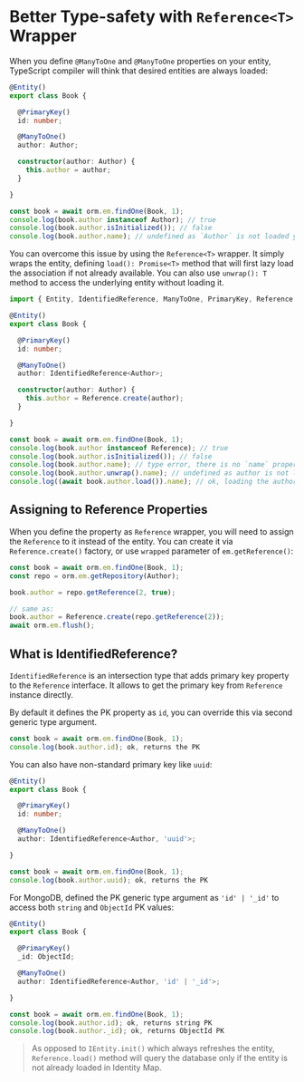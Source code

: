 ---
---

# Better Type-safety with `Reference<T>` Wrapper

When you define `@ManyToOne` and `@ManyToOne` properties on your entity, TypeScript compiler
will think that desired entities are always loaded:

```typescript
@Entity()
export class Book {

  @PrimaryKey()
  id: number;

  @ManyToOne()
  author: Author;

  constructor(author: Author) {
    this.author = author;
  }

}

const book = await orm.em.findOne(Book, 1);
console.log(book.author instanceof Author); // true
console.log(book.author.isInitialized()); // false
console.log(book.author.name); // undefined as `Author` is not loaded yet
```

You can overcome this issue by using the `Reference<T>` wrapper. It simply wraps the entity, 
defining `load(): Promise<T>` method that will first lazy load the association if not already
available. You can also use `unwrap(): T` method to access the underlying entity without loading
it. 

```typescript
import { Entity, IdentifiedReference, ManyToOne, PrimaryKey, Reference } from 'mikro-orm';

@Entity()
export class Book {

  @PrimaryKey()
  id: number;

  @ManyToOne()
  author: IdentifiedReference<Author>;

  constructor(author: Author) {
    this.author = Reference.create(author);
  }

}

const book = await orm.em.findOne(Book, 1);
console.log(book.author instanceof Reference); // true
console.log(book.author.isInitialized()); // false
console.log(book.author.name); // type error, there is no `name` property
console.log(book.author.unwrap().name); // undefined as author is not loaded
console.log((await book.author.load()).name); // ok, loading the author first
```

## Assigning to Reference Properties

When you define the property as `Reference` wrapper, you will need to assign the `Reference`
to it instead of the entity. You can create it via `Reference.create()` factory, or use `wrapped`
parameter of `em.getReference()`:

```typescript
const book = await orm.em.findOne(Book, 1);
const repo = orm.em.getRepository(Author);

book.author = repo.getReference(2, true);

// same as:
book.author = Reference.create(repo.getReference(2));
await orm.em.flush();
```

## What is IdentifiedReference?

`IdentifiedReference` is an intersection type that adds primary key property to the `Reference` 
interface. It allows to get the primary key from `Reference` instance directly.

By default it defines the PK property as `id`, you can override this via second generic type
argument.

```typescript
const book = await orm.em.findOne(Book, 1);
console.log(book.author.id); ok, returns the PK
```

You can also have non-standard primary key like `uuid`:

```typescript
@Entity()
export class Book {

  @PrimaryKey()
  id: number;

  @ManyToOne()
  author: IdentifiedReference<Author, 'uuid'>;

}

const book = await orm.em.findOne(Book, 1);
console.log(book.author.uuid); ok, returns the PK
```

For MongoDB, defined the PK generic type argument as `'id' | '_id'` to access both `string` 
and `ObjectId` PK values:

```typescript
@Entity()
export class Book {

  @PrimaryKey()
  _id: ObjectId;

  @ManyToOne()
  author: IdentifiedReference<Author, 'id' | '_id'>;

}

const book = await orm.em.findOne(Book, 1);
console.log(book.author.id); ok, returns string PK
console.log(book.author._id); ok, returns ObjectId PK
```

> As opposed to `IEntity.init()` which always refreshes the entity, `Reference.load()` 
> method will query the database only if the entity is not already loaded in Identity Map. 
